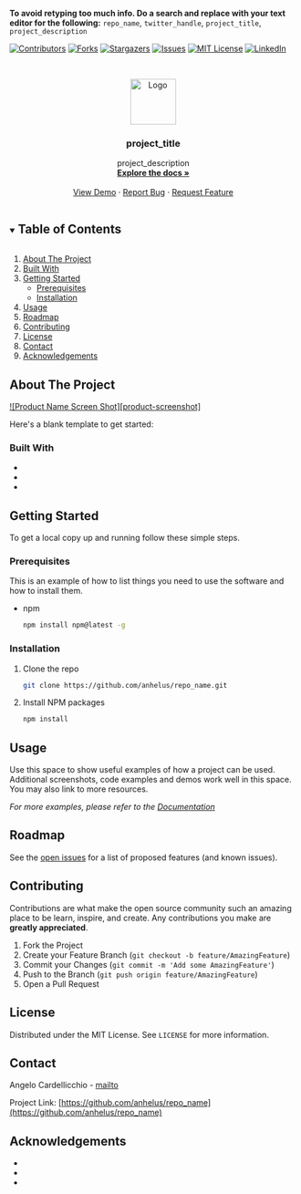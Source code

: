 **To avoid retyping too much info. Do a search and replace with your text editor for the following:**
`repo_name`, `twitter_handle`, `project_title`, `project_description`

<!--
*** Forked by Best-README-Template by Othneil Drew.
-->

<!-- PROJECT SHIELDS -->
[![Contributors][contributors-shield]][contributors-url]
[![Forks][forks-shield]][forks-url]
[![Stargazers][stars-shield]][stars-url]
[![Issues][issues-shield]][issues-url]
[![MIT License][license-shield]][license-url]
[![LinkedIn][linkedin-shield]][linkedin-url]

<!-- PROJECT LOGO -->
<br />
<p align="center">
  <a href="https://github.com/anhelus/repo_name">
    <img src="images/logo.png" alt="Logo" width="80" height="80">
  </a>

  <h3 align="center">project_title</h3>

  <p align="center">
    project_description
    <br />
    <a href="https://github.com/anhelus/repo_name"><strong>Explore the docs »</strong></a>
    <br />
    <br />
    <a href="https://github.com/anhelus/repo_name">View Demo</a>
    ·
    <a href="https://github.com/anhelus/repo_name/issues">Report Bug</a>
    ·
    <a href="https://github.com/anhelus/repo_name/issues">Request Feature</a>
  </p>
</p>

<!-- TABLE OF CONTENTS -->
<details open="open">
  <summary><h2 style="display: inline-block">Table of Contents</h2></summary>

  1. [About The Project](#about-the-project)
  2. [Built With](#built-with)
  3. [Getting Started](#getting-started)
      * [Prerequisites](#prerequisites)
      * [Installation](#installation)
  4. [Usage](#usage)
  5. [Roadmap](#roadmap)
  6. [Contributing](#contributing)
  7. [License](#license)
  8. [Contact](#contact)
  9. [Acknowledgements](#acknowledgements)

</details>

<!-- ABOUT THE PROJECT -->
## About The Project

[![Product Name Screen Shot][product-screenshot]](https://example.com)

Here's a blank template to get started:

### Built With

* []()
* []()
* []()

<!-- GETTING STARTED -->
## Getting Started

To get a local copy up and running follow these simple steps.

### Prerequisites

This is an example of how to list things you need to use the software and how to install them.
* npm
  ```sh
  npm install npm@latest -g
  ```

### Installation

1. Clone the repo
   ```sh
   git clone https://github.com/anhelus/repo_name.git
   ```
2. Install NPM packages
   ```sh
   npm install
   ```

<!-- USAGE EXAMPLES -->
## Usage

Use this space to show useful examples of how a project can be used. Additional screenshots, code examples and demos work well in this space. You may also link to more resources.

_For more examples, please refer to the [Documentation](https://example.com)_

<!-- ROADMAP -->
## Roadmap

See the [open issues](https://github.com/anhelus/repo_name/issues) for a list of proposed features (and known issues).

<!-- CONTRIBUTING -->
## Contributing

Contributions are what make the open source community such an amazing place to be learn, inspire, and create. Any contributions you make are **greatly appreciated**.

1. Fork the Project
2. Create your Feature Branch (`git checkout -b feature/AmazingFeature`)
3. Commit your Changes (`git commit -m 'Add some AmazingFeature'`)
4. Push to the Branch (`git push origin feature/AmazingFeature`)
5. Open a Pull Request

<!-- LICENSE -->
## License

Distributed under the MIT License. See `LICENSE` for more information.

<!-- CONTACT -->
## Contact

Angelo Cardellicchio - [mailto](mailto:me@angelocardellicchio.it)

Project Link: [https://github.com/anhelus/repo_name](https://github.com/anhelus/repo_name)

<!-- ACKNOWLEDGEMENTS -->
## Acknowledgements

* []()
* []()
* []()

<!-- MARKDOWN LINKS & IMAGES -->
<!-- https://www.markdownguide.org/basic-syntax/#reference-style-links -->
[contributors-shield]: https://img.shields.io/github/contributors/anhelus/repo.svg?style=for-the-badge
[contributors-url]: https://github.com/anhelus/repo/graphs/contributors
[forks-shield]: https://img.shields.io/github/forks/anhelus/repo.svg?style=for-the-badge
[forks-url]: https://github.com/anhelus/repo/network/members
[stars-shield]: https://img.shields.io/github/stars/anhelus/repo.svg?style=for-the-badge
[stars-url]: https://github.com/anhelus/repo/stargazers
[issues-shield]: https://img.shields.io/github/issues/anhelus/repo.svg?style=for-the-badge
[issues-url]: https://github.com/anhelus/repo/issues
[license-shield]: https://img.shields.io/github/license/anhelus/repo.svg?style=for-the-badge
[license-url]: https://github.com/anhelus/repo/blob/master/LICENSE.md
[linkedin-shield]: https://img.shields.io/badge/-LinkedIn-black.svg?style=for-the-badge&logo=linkedin&colorB=555
[linkedin-url]: https://linkedin.com/in/angelocardellicchio
